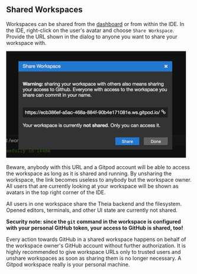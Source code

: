 ## Shared Workspaces
Workspaces can be shared from the [dashboard](60_Dashboard.md) or from within the IDE. In the IDE,
right-click on the user's avatar and choose `Share Workspace`. Provide the URL shown in the dialog to
anyone you want to share your workspace with.

![](./images/share-workspace.png)

Beware, anybody with this URL and a Gitpod account will be able to access the workspace as long as
it is shared and running. By unsharing the workspace, the link becomes useless to anybody but the
workspace owner. All users that are currently looking at your workspace will be shown as avatars in
the top right corner of the IDE.

All users in one workspace share the Theia backend and the filesystem. Opened editors, terminals,
and other UI state are currently not shared.

**Security note: since the `git` command in the workspace is configured with your personal GitHub
token, your access to GitHub is shared, too!**

Every action towards GitHub in a shared workspace happens on behalf of the workspace owner's GitHub
account without further authorization. It is highly recommended to give workspace URLs only to
trusted users and unshare workspaces as soon as sharing them is no longer necessary. A Gitpod
workspace really is your personal machine.

